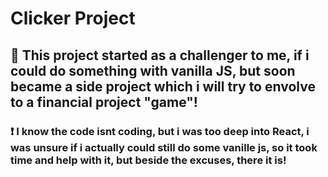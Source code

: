 #  Clicker Project

## :thought_balloon: This project started as a challenger to me, if i could do something with vanilla JS, but soon became a side project which i will try to envolve to a financial project "game"!

### :exclamation: I know the code isnt coding, but i was too deep into React, i was unsure if i actually could still do some vanille js, so it took time and help with it, but beside the excuses, there it is!  